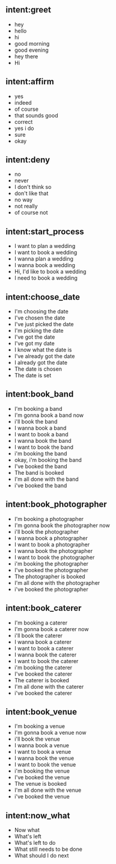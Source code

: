## intent:greet
- hey
- hello
- hi
- good morning
- good evening
- hey there
- Hi

## intent:affirm
- yes
- indeed
- of course
- that sounds good
- correct
- yes i do
- sure
- okay

## intent:deny
- no
- never
- I don't think so
- don't like that
- no way
- not really
- of course not

## intent:start_process
- I want to plan a wedding
- I want to book a wedding
- I wanna plan a wedding
- I wanna book a wedding
- Hi, I'd like to book a wedding
- I need to book a wedding

## intent:choose_date
- I'm choosing the date
- I've chosen the date
- I've just picked the date
- I'm picking the date
- I've got the date
- I've got my date
- I know what the date is
- I've already got the date
- I already got the date
- The date is chosen
- The date is set

## intent:book_band
- I'm booking a band
- I'm gonna book a band now
- i'll book the band
- I wanna book a band
- I want to book a band
- I wanna book the band
- I want to book the band
- i'm booking the band
- okay, i'm booking the band
- I've booked the band
- The band is booked
- I'm all done with the band
- i've booked the band

## intent:book_photographer
- I'm booking a photographer
- I'm gonna book the photographer now
- i'll book the photographer
- I wanna book a photographer
- I want to book a photographer
- I wanna book the photographer
- I want to book the photographer
- i'm booking the photographer
- I've booked the photographer
- The photographer is booked
- I'm all done with the photographer
- i've booked the photographer

## intent:book_caterer
- I'm booking a caterer
- I'm gonna book a caterer now
- i'll book the caterer
- I wanna book a caterer
- I want to book a caterer
- I wanna book the caterer
- I want to book the caterer
- i'm booking the caterer
- I've booked the caterer
- The caterer is booked
- I'm all done with the caterer
- i've booked the caterer

## intent:book_venue
- I'm booking a venue
- I'm gonna book a venue now
- i'll book the venue
- I wanna book a venue
- I want to book a venue
- I wanna book the venue
- I want to book the venue
- i'm booking the venue
- I've booked the venue
- The venue is booked
- I'm all done with the venue
- i've booked the venue

## intent:now_what
- Now what
- What's left
- What's left to do
- What still needs to be done
- What should I do next
